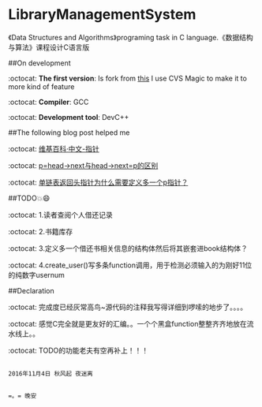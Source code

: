 # LibraryManagementSystem
《Data Structures and Algorithms》programing task in C language.《数据结构与算法》课程设计C语言版

##On development

:octocat: <strong>The first version</strong>:  Is fork from [this](https://github.com/Kelvin65535/LibrarySystem) I use CVS Magic to make it to more kind of feature

:octocat: <strong>Compiler</strong>:  GCC

:octocat: <strong>Development tool</strong>:  DevC++


##The following blog post helped me

:octocat: [维基百科·中文-指针](https://zh.wikipedia.org/wiki/%E6%8C%87%E6%A8%99_(%E9%9B%BB%E8%85%A6%E7%A7%91%E5%AD%B8))

:octocat: [p=head->next与head->next=p的区别](http://blog.csdn.net/skychaofan/article/details/46815007)

:octocat: [单链表返回头指针为什么需要定义多一个p指针？](https://segmentfault.com/q/1010000007379941)

##TODO:boom::smile:

:octocat: <list>1.读者查阅个人借还记录</list>

:octocat: 2.书籍库存

:octocat: 3.定义多一个借还书相关信息的结构体然后将其嵌套进book结构体？

:octocat: 4.create_user()写多条function调用，用于检测必须输入的为刚好11位的纯数字usernum


##Declaration

:octocat: 完成度已经灰常高鸟~源代码的注释我写得详细到啰嗦的地步了。。。。

:octocat: 感觉C完全就是更友好的汇编。。一个个黑盒function整整齐齐地放在流水线上。。

:octocat: TODO的功能老夫有空再补上！！！

                                                                                             2016年11月4日 秋风起 夜迷离 

                                                                                                              =。= 晚安
